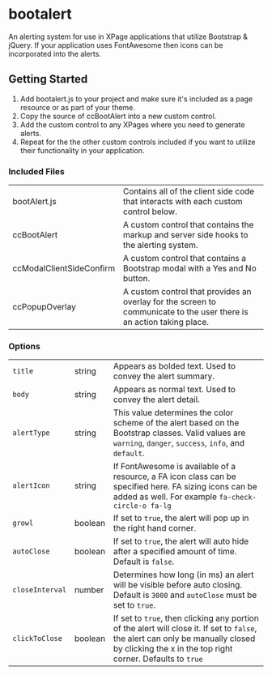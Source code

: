# bootalert
An alerting system for use in XPage applications that utilize Bootstrap & jQuery.  If your application uses FontAwesome then icons can be incorporated into the alerts.

## Getting Started


1. Add bootalert.js to your project and make sure it's included as a page resource or as part of your theme.
2. Copy the source of ccBootAlert into a new custom control.
3. Add the custom control to any XPages where you need to generate alerts.
4. Repeat for the the other custom controls included if you want to utilize their functionality in your application.

### Included Files
<table>
  <tr>
    <td>bootAlert.js</td>
    <td>Contains all of the client side code that interacts with each custom control below.</td>
  </tr>
  <tr>
    <td>ccBootAlert</td>
    <td>A custom control that contains the markup and server side hooks to the alerting system.</td>
  </tr>
  <tr>
    <td>ccModalClientSideConfirm</td>
    <td>A custom control that contains a Bootstrap modal with a Yes and No button.</td>
  </tr>
  <tr>
    <td>ccPopupOverlay</td>
    <td>A custom control that provides an overlay for the screen to communicate to the user there is an action taking place.</td>
  </tr>
 </table>

### Options
<table>
  <tr>
    <td><code>title</code></td>
    <td>string</td>
    <td>Appears as bolded text.  Used to convey the alert summary.</td>
  </tr>
  <tr>
    <td><code>body</code></td>
    <td>string</td>
    <td>Appears as normal text.  Used to convey the alert detail.</td>
  </tr>
  <tr>
    <td><code>alertType</code></td>
    <td>string</td>
    <td>This value determines the color scheme of the alert based on the Bootstrap classes.  Valid values are <code>warning</code>, <code>danger</code>, <code>success</code>, <code>info</code>, and <code>default</code>.</td>
  </tr>
  <tr>
    <td><code>alertIcon</code></td>
    <td>string</td>
    <td>If FontAwesome is available of a resource, a FA icon class can be specified here.  FA sizing icons can be added as well.  For example <code>fa-check-circle-o fa-lg</code></td>
  </tr>
  <tr>
    <td><code>growl</code></td>
    <td>boolean</td>
    <td>If set to <code>true</code>, the alert will pop up in the right hand corner.</td>
  </tr>
  <tr>
    <td><code>autoClose</code></td>
    <td>boolean</td>
    <td>If set to <code>true</code>, the alert will auto hide after a specified amount of time.  Default is <code>false</code>.</td>
  </tr> 
  <tr>
    <td><code>closeInterval</code></td>
    <td>number</td>
    <td>Determines how long (in ms) an alert will be visible before auto closing.  Default is <code>3000</code> and <code>autoClose</code> must be set to <code>true</code>.</td>
  </tr>
  <tr>
    <td><code>clickToClose</code></td>
    <td>boolean</td>
    <td>If set to <code>true</code>, then clicking any portion of the alert will close it.  If set to <code>false</code>, the alert can only be manually closed by clicking the x in the top right corner.  Defaults to <code>true</code></td>
  </tr>
 </table>
